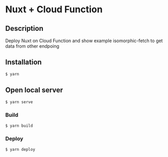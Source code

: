 # Nuxt + Cloud Function

## Description
Deploy Nuxt on Cloud Function and show example isomorphic-fetch to get data from other endpoing

## Installation
```sh
$ yarn
```

## Open local server
```sh
$ yarn serve
```

### Build
```sh
$ yarn build
```

### Deploy
```sh
$ yarn deploy
```
